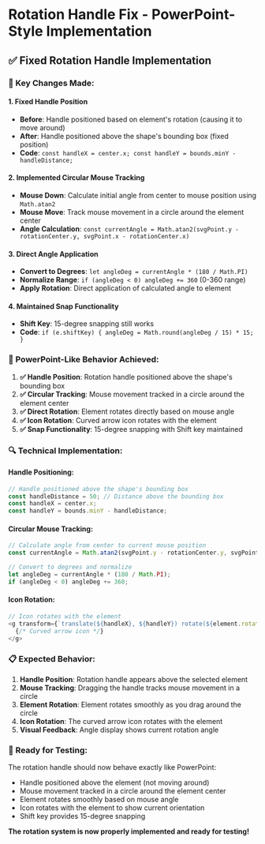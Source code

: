 # Rotation Handle Fix - PowerPoint-Style Implementation

## ✅ **Fixed Rotation Handle Implementation**

### **🔧 Key Changes Made:**

#### **1. Fixed Handle Position**
- **Before**: Handle positioned based on element's rotation (causing it to move around)
- **After**: Handle positioned above the shape's bounding box (fixed position)
- **Code**: `const handleX = center.x; const handleY = bounds.minY - handleDistance;`

#### **2. Implemented Circular Mouse Tracking**
- **Mouse Down**: Calculate initial angle from center to mouse position using `Math.atan2`
- **Mouse Move**: Track mouse movement in a circle around the element center
- **Angle Calculation**: `const currentAngle = Math.atan2(svgPoint.y - rotationCenter.y, svgPoint.x - rotationCenter.x)`

#### **3. Direct Angle Application**
- **Convert to Degrees**: `let angleDeg = currentAngle * (180 / Math.PI)`
- **Normalize Range**: `if (angleDeg < 0) angleDeg += 360` (0-360 range)
- **Apply Rotation**: Direct application of calculated angle to element

#### **4. Maintained Snap Functionality**
- **Shift Key**: 15-degree snapping still works
- **Code**: `if (e.shiftKey) { angleDeg = Math.round(angleDeg / 15) * 15; }`

### **🎯 PowerPoint-Like Behavior Achieved:**

1. **✅ Handle Position**: Rotation handle positioned above the shape's bounding box
2. **✅ Circular Tracking**: Mouse movement tracked in a circle around the element center
3. **✅ Direct Rotation**: Element rotates directly based on mouse angle
4. **✅ Icon Rotation**: Curved arrow icon rotates with the element
5. **✅ Snap Functionality**: 15-degree snapping with Shift key maintained

### **🔍 Technical Implementation:**

#### **Handle Positioning:**
```typescript
// Handle positioned above the shape's bounding box
const handleDistance = 50; // Distance above the bounding box
const handleX = center.x;
const handleY = bounds.minY - handleDistance;
```

#### **Circular Mouse Tracking:**
```typescript
// Calculate angle from center to current mouse position
const currentAngle = Math.atan2(svgPoint.y - rotationCenter.y, svgPoint.x - rotationCenter.x);

// Convert to degrees and normalize
let angleDeg = currentAngle * (180 / Math.PI);
if (angleDeg < 0) angleDeg += 360;
```

#### **Icon Rotation:**
```typescript
// Icon rotates with the element
<g transform={`translate(${handleX}, ${handleY}) rotate(${element.rotation || 0})`}>
  {/* Curved arrow icon */}
</g>
```

### **📋 Expected Behavior:**

1. **Handle Position**: Rotation handle appears above the selected element
2. **Mouse Tracking**: Dragging the handle tracks mouse movement in a circle
3. **Element Rotation**: Element rotates smoothly as you drag around the circle
4. **Icon Rotation**: The curved arrow icon rotates with the element
5. **Visual Feedback**: Angle display shows current rotation angle

### **🚀 Ready for Testing:**

The rotation handle should now behave exactly like PowerPoint:
- Handle positioned above the element (not moving around)
- Mouse movement tracked in a circle around the element center
- Element rotates smoothly based on mouse angle
- Icon rotates with the element to show current orientation
- Shift key provides 15-degree snapping

**The rotation system is now properly implemented and ready for testing!**
